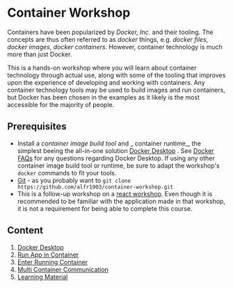 # Container Workshop

Containers have been popularized by _Docker, Inc._
and their tooling. The
concepts are thus often referred to as _docker_
things, e.g. _docker files_,
_docker images_, _docker containers_. However,
container technology is much more
than just Docker.

This is a hands-on workshop where you will learn
about container technology
through actual use, along with some of the tooling
that improves upon the
experience of developing and working with
containers. Any container technology
tools may be used to build images and run
containers, but Docker has been chosen
in the examples as it likely is the most accessible
for the majority of people.

## Prerequisites

- Install a _container image build tool_ and _
  container runtime_, the simplest
  beeing the all-in-one solution [Docker
  Desktop](https://www.docker.com/products/docker-desktop/)
  . See [Docker
  FAQs](https://www.docker.com/pricing/faq/?utm_campaign=2022-08-31-desktop-update)
  for any questions regarding Docker Desktop. If
  using any other container image
  build tool or runtime, be sure to adapt the
  workshop's `docker` commands to
  fit your tools.
- [Git](https://git-scm.com/) - as you probably
  want
  to `git clone https://github.com/alfr1903/container-workshop.git`
- This is a follow-up workshop on
  a [react workshop](https://github.com/Markusdreyer/react-workshop).
  Even though it is recommended to be familiar with the application
  made in that
  workshop, it is not a requirement for being able to complete this
  course.

## Content

1. [Docker Desktop](./01-docker-desktop)
2. [Run App in Container](./02-run-app-in-container)
3. [Enter Running Container](./03-enter-running-container)
4. [Multi Container Communication](./04-multi-container-communication)
5. [Learning Material](./69-learning-material)
